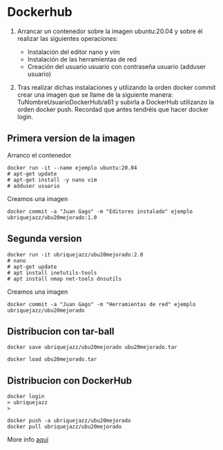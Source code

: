 # Dockerhub

1. Arrancar un contenedor sobre la imagen ubuntu:20.04 y sobre él realizar las siguientes operaciones:

    - Instalación del editor nano y vim 
    - Instalación de las herramientas de red 
    - Creación del usuario usuario con contraseña usuario (adduser usuario)

2. Tras realizar dichas instalaciones y utilizando la orden docker commit crear una imagen que se llame de la siguiente manera: TuNombreUsuarioDockerHub/a61 y subirla a DockerHub utilizanzo la orden docker push. Recordad que antes tendréis que hacer docker login.

## Primera version de la imagen

Arranco el contenedor

    docker run -it --name ejemplo ubuntu:20.04
    # apt-get update
    # apt-get install -y nano vim
    # adduser usuario
    
Creamos una imagen

    docker commit -a "Juan Gago" -m "Editores instalado" ejemplo ubriquejazz/ubu20mejorado:1.0
    
## Segunda version

    docker run -it ubriquejazz/ubu20mejorado:2.0
    # nano
    # apt-get update
    # apt install inetutils-tools
    # apt install nmap net-tools dnsutils

Creamos una imagen

    docker commit -a "Juan Gago" -m "Herramientas de red" ejemplo ubriquejazz/ubu20mejorado

## Distribucion con tar-ball

    docker save ubriquejazz/ubu20mejorado ubu20mejorado.tar

    docker load ubu20mejorado.tar

## Distribucion con DockerHub

    docker login 
    > ubriquejazz
    >
    
    docker push -a ubriquejazz/ubu20mejorado
    docker pull ubriquejazz/ubu20mejorado

More info [aqui](https://www.youtube.com/watch?v=eWkqN9U5yJU&list=PL-8CyWabyNa85xowmOeBMCspbrn6qNWgl&index=14)